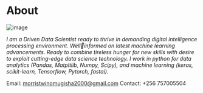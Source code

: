 # About

![image](https://user-images.githubusercontent.com/78223861/194169969-f3646c0d-9d86-4ad8-9696-39225e26a543.png)


*I am a Driven Data Scientist ready to thrive in demanding digital intelligence processing environment. Wellinformed on latest machine learning advancements. Ready to combine tireless hunger for new skills 
with desire to exploit cutting-edge data science technology.
I work in python for data analytics (Pandas, Matpltlib, Numpy, Scipy), and machine learning (keras, 
scikit-learn, Tensorflow, Pytorch, fastai).*

Email: morristwinomugisha2000@gmail.com
Contact: +256 757005504

